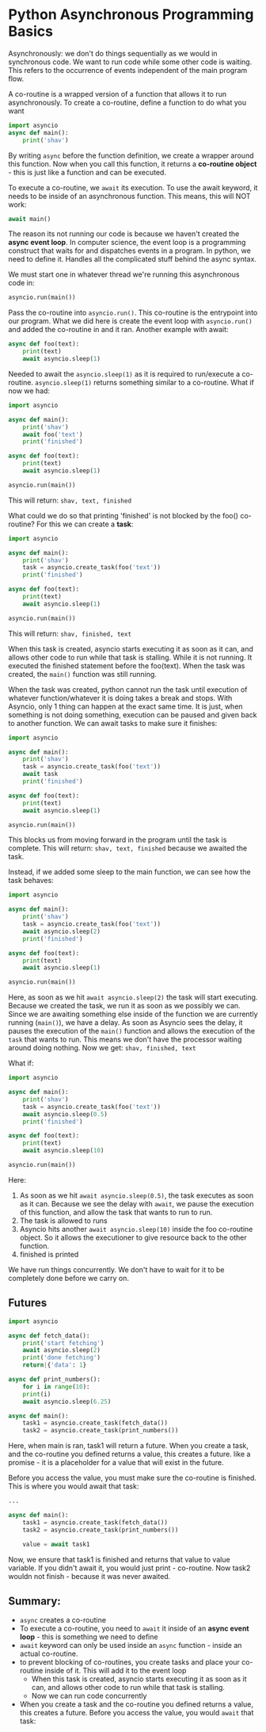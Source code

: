 # Python Asynchronous Programming Basics
Asynchronously: we don't do things sequentially as we would in synchronous code. We want to run code while some other code is waiting. This refers to the occurrence of events independent of the main program flow.

A co-routine is a wrapped version of a function that allows it to run asynchronously. To create a co-routine, define a function to do what you want

```python
import asyncio
async def main():
    print('shav')
```

By writing ```async``` before the function definition, we create a wrapper around this function. Now when you call this function, it returns a **co-routine object** - this is just like a function and can be executed. 

To execute a co-routine, we ```await``` its execution. To use the await keyword, it needs to be inside of an asynchronous function. This means, this will NOT work:

```python
await main()
```

The reason its not running our code is because we haven't created the **async event loop**. In computer science, the event loop is a programming construct that waits for and dispatches events in a program. In python, we need to define it. Handles all the complicated stuff behind the async syntax.

We must start one in whatever thread we're running this asynchronous code in:

```python
asyncio.run(main())
```
Pass the co-routine into ```asyncio.run()```. This co-routine is the entrypoint into our program. What we did here is create the event loop with ```asyncio.run()``` and added the co-routine in and it ran. Another example with await: 

```python
async def foo(text):
    print(text)
    await asyncio.sleep(1)
```
Needed to await the ```asyncio.sleep(1)``` as it is required to run/execute a co-routine. ```asyncio.sleep(1)``` returns something similar to a co-routine. What if now we had: 

```python
import asyncio

async def main():
    print('shav')
    await foo('text')
    print('finished')

async def foo(text):
    print(text)
    await asyncio.sleep(1)

asyncio.run(main())

```
This will return: ```shav, text, finished```

What could we do so that printing 'finished' is not blocked by the foo() co-routine? For this we can create a **task**:

```python
import asyncio

async def main():
    print('shav')
    task = asyncio.create_task(foo('text'))
    print('finished')

async def foo(text):
    print(text)
    await asyncio.sleep(1)

asyncio.run(main())

```
This will return: ```shav, finished, text```

When this task is created, asyncio starts executing it as soon as it can, and allows other code to run while that task is stalling. While it is not running. It executed the finished statement before the foo(text). When the task was created, the ```main()``` function was still running. 

When the task was created, python cannot run the task until execution of whatever function/whatever it is doing takes a break and stops. With Asyncio, only 1 thing can happen at the exact same time. It is just, when something is not doing something, execution can be paused and given back to another function. We can await tasks to make sure it finishes: 

```python
import asyncio

async def main():
    print('shav')
    task = asyncio.create_task(foo('text'))
    await task
    print('finished')

async def foo(text):
    print(text)
    await asyncio.sleep(1)

asyncio.run(main())

```
This blocks us from moving forward in the program until the task is complete. This will return: ```shav, text, finished``` because we awaited the task. 

Instead, if we added some sleep to the main function, we can see how the task behaves:

```python
import asyncio

async def main():
    print('shav')
    task = asyncio.create_task(foo('text'))
    await asyncio.sleep(2)
    print('finished')

async def foo(text):
    print(text)
    await asyncio.sleep(1)

asyncio.run(main())

```
Here, as soon as we hit ```await asyncio.sleep(2)``` the task will start executing. Because we created the task, we run it as soon as we possibly we can. Since we are awaiting something else inside of the function we are currently running (```main()```), we have a delay. As soon as Asyncio sees the delay, it pauses the execution of the ```main()``` function and allows the execution of the ```task``` that wants to run. This means we don't have the processor waiting around doing nothing. Now we get: ```shav, finished, text```

What if:
```python
import asyncio

async def main():
    print('shav')
    task = asyncio.create_task(foo('text'))
    await asyncio.sleep(0.5)
    print('finished')

async def foo(text):
    print(text)
    await asyncio.sleep(10)

asyncio.run(main())

```
Here:
1.  As soon as we hit ```await asyncio.sleep(0.5)```, the task executes as soon as it can. Because we see the delay with ```await```, we pause the execution of this function, and allow the task that wants to run to run. 
2.  The task is allowed to runs
3.  Asyncio hits another ```await asyncio.sleep(10)``` inside the foo co-routine object. So it allows the executioner to give resource back to the other function. 
4.  finished is printed

We have run things concurrently. We don't have to wait for it to be completely done before we carry on. 

## Futures
```python
import asyncio

async def fetch_data():
    print('start fetching')
    await asyncio.sleep(2)
    print('done fetching')
    return|{'data': 1}

async def print_numbers():
    for i in range(10):
    print(i)
    await asyncio.sleep(6.25)

async def main():
    task1 = asyncio.create_task(fetch_data())
    task2 = asyncio.create_task(print_numbers())

```
Here, when main is ran, task1 will return a future. When you create a task, and the co-routine you defined returns a value, this creates a future. like a promise - it is a placeholder for a value that will exist in the future. 

Before you access the value, you must make sure the co-routine is finished. This is where you would await that task:

```python
...

async def main():
    task1 = asyncio.create_task(fetch_data())
    task2 = asyncio.create_task(print_numbers())

    value = await task1
```
Now, we ensure that task1 is finished and returns that value to value variable. If you didn't await it, you would just print - co-routine. Now task2 wouldn not finish - because it was never awaited. 

## Summary:
+ ```async``` creates a co-routine
+ To execute a co-routine, you need to ```await``` it inside of an  **async event loop** - this is something we need to define
+ ```await``` keyword can only be used inside an ```async``` function - inside an actual co-routine. 
+ to prevent blocking of co-routines, you create tasks and place your co-routine inside of it. This will add it to the event loop
    + When this task is created, asyncio starts executing it as soon as it can, and allows other code to run while that task is stalling.
    + Now we can run code concurrently
+ When you create a task and the co-routine you defined returns a value, this creates a future. Before you access the value, you would ```await``` that task:
